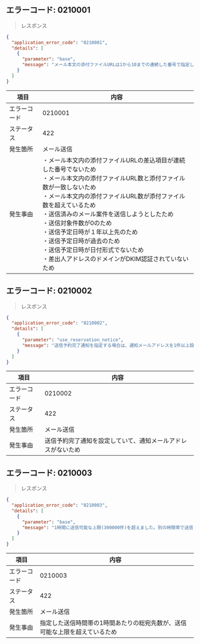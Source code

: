 ## エラーコード: 0210001

> レスポンス

```json
{
  "application_error_code": "0210001",
  "details": [
    {
      "parameter": "base",
      "message": "メール本文の添付ファイルURLは1から10までの連続した番号で指定してください。"
    }
  ]
}
```

| 項目|内容|
--- | ---
エラーコード|0210001
ステータス|422
発生箇所|メール送信
発生事由|・メール本文内の添付ファイルURLの差込項目が連続した番号でないため<br />・メール本文内の添付ファイルURL数と添付ファイル数が一致しないため<br />・メール本文内の添付ファイルURL数が添付ファイル数を超えているため<br />・送信済みのメール案件を送信しようとしたため<br />・送信対象件数が0のため<br />・送信予定日時が１年以上先のため<br />・送信予定日時が過去のため<br />・送信予定日時が日付形式でないため<br />・差出人アドレスのドメインがDKIM認証されていないため

## エラーコード: 0210002


> レスポンス

```json
{
  "application_error_code": "0210002",
  "details": [
    {
      "parameter": "use_reservation_notice",
      "message": "送信予約完了通知を指定する場合は、通知メールアドレスを1件以上設定してください。"
    }
  ]
}
```

| 項目|内容|
--- | ---
エラーコード|0210002
ステータス|422
発生箇所|メール送信
発生事由| 送信予約完了通知を設定していて、通知メールアドレスがないため

## エラーコード: 0210003

> レスポンス

```json
{
  "application_error_code": "0210003",
  "details": [
    {
      "parameter": "base",
      "message": "1時間に送信可能な上限(300000件)を超えました。別の時間帯で送信してください。"
    }
  ]
}
```

| 項目|内容|
--- | ---
エラーコード|0210003
ステータス|422
発生箇所|メール送信
発生事由| 指定した送信時間帯の1時間あたりの総宛先数が、送信可能な上限を超えているため
